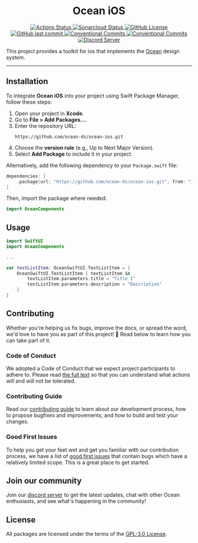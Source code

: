<h1 align="center">Ocean iOS</h1>

<p align="center">
  <a href="https://github.com/ocean-ds/ocean-ios/actions">
    <img alt="Actions Status" src="https://github.com/ocean-ds/ocean-ios/workflows/CI/badge.svg">
  </a>
  <a href="https://sonarcloud.io/dashboard?id=ocean-ds_ocean-ios">
    <img alt="Sonarcloud Status" src="https://sonarcloud.io/api/project_badges/measure?project=ocean-ds_ocean-ios&metric=alert_status">
  </a>
  <a href="https://github.com/ocean-ds/ocean-ios/blob/master/LICENSE">
    <img alt="GitHub License" src="https://img.shields.io/github/license/ocean-ds/ocean-ios">
  </a>
  <a href="https://github.com/ocean-ds/ocean-ios/graphs/commit-activity">
    <img alt="GitHub last commit" src="https://img.shields.io/github/last-commit/ocean-ds/ocean-ios">
  </a>
  <a href="https://conventionalcommits.org">
    <img alt="Conventional Commits" src="https://img.shields.io/badge/Conventional%20Commits-1.0.0-yellow.svg">
  </a>
  <a href="http://makeapullrequest.com">
    <img alt="Conventional Commits" src="https://img.shields.io/badge/PRs-welcome-brightgreen.svg">
  </a>
  <a href="https://discord.gg/hDWzGPKuG2">
    <img alt="Discord Server" src="https://img.shields.io/discord/875438252172136468.svg?color=7389D8&labelColor=6A7EC2&logo=discord&logoColor=ffffff">
  </a>  
</p>

This project provides a toolkit for ios that implements the [Ocean](https://zeroheight.com/9c9b2b3aa/p/257272-ocean-ds/t/968532) design system.

---

## Installation

To integrate **Ocean iOS** into your project using Swift Package Manager, follow these steps:

1. Open your project in **Xcode**.
2. Go to **File > Add Packages...**.
3. Enter the repository URL:
   ```
   https://github.com/ocean-ds/ocean-ios.git
   ```
4. Choose the **version rule** (e.g., Up to Next Major Version).
5. Select **Add Package** to include it in your project.

Alternatively, add the following dependency to your `Package.swift` file:

```swift
dependencies: [
    .package(url: "https://github.com/ocean-ds/ocean-ios.git", from: "1.0.0")
]
```

Then, import the package where needed:

```swift
import OceanComponents
```

## Usage

```swift
import SwiftUI
import OceanComponents

...

var textListItem: OceanSwiftUI.TextListItem = {
    OceanSwiftUI.TextListItem { textListItem in
        textListItem.parameters.title = "Title 1"
        textListItem.parameters.description = "Description"
    }
}
```

## Contributing

Whether you're helping us fix bugs, improve the docs, or spread the word, we'd love to have you as part of this project! :blue_heart: Read below to learn how you can take part of it.

### Code of Conduct

We adopted a Code of Conduct that we expect project participants to adhere to. Please read [the full text](.github/CODE_OF_CONDUCT.md) so that you can understand what actions will and will not be tolerated.

### Contributing Guide

Read our [contributing guide](.github/CONTRIBUTING.md) to learn about our development process, how to propose bugfixes and improvements, and how to build and test your changes.

### Good First Issues

To help you get your feet wet and get you familiar with our contribution process, we have a list of [good first issues](https://github.com/ocean-ds/ocean-ios/labels/good%20first%20issue) that contain bugs which have a relatively limited scope. This is a great place to get started.

## Join our community

Join our [discord server](https://discord.gg/hDWzGPKuG2) to get the latest updates, chat with other Ocean enthusiasts, and see what's happening in the community!

## License

All packages are licensed under the terms of the [GPL-3.0 License](LICENSE).
